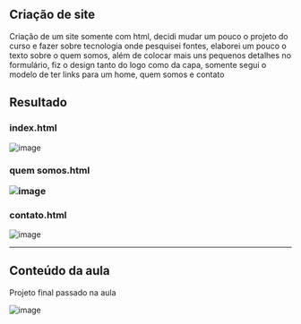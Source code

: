 <h2>Criação de site</h2>

<p>Criação de um site somente com html, decidi mudar um pouco o projeto do curso e fazer sobre tecnologia onde pesquisei fontes, elaborei um pouco o texto sobre o quem somos, além de colocar mais uns pequenos detalhes no formulário, fiz o design tanto do logo como da capa, somente segui o modelo de ter links para um home, quem somos e contato</p>

<h2>Resultado</h2>
<h3>index.html</h3>

![image](https://github.com/CarolFenixBr/Desenvolvimento_Web_Completo/assets/89542446/1ccf2fd6-8a4d-421e-becd-09b43e405361)

<h3>quem somos.html

![image](https://github.com/CarolFenixBr/Desenvolvimento_Web_Completo/assets/89542446/2ec5df59-a44c-4d79-87a7-5fcd193845b9)

<h3>contato.html</h3>

![image](https://github.com/CarolFenixBr/Desenvolvimento_Web_Completo/assets/89542446/f09cde35-7cdf-4abc-956d-228585782b6f)

<hr>

<h2>Conteúdo da aula</h2>
<p>Projeto final passado na aula </p>

![image](https://github.com/CarolFenixBr/Desenvolvimento_Web_Completo/assets/89542446/89ecb51c-1e5b-4fcd-b870-22028ffc3f31)

